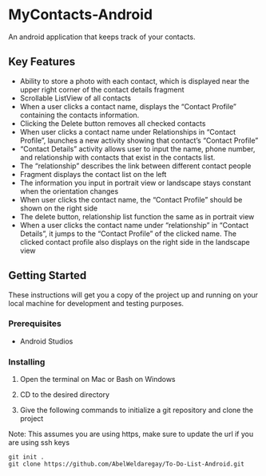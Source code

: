 # 	MyContacts-Android
An android application that keeps track of your contacts.

## Key Features
- Ability to store a photo with each contact, which is displayed near the upper
right corner of the contact details fragment
- Scrollable ListView of all contacts
- When a user clicks a contact name, displays the “Contact Profile” containing the
contacts information.
- Clicking the Delete button removes all checked contacts
- When user clicks a contact name under Relationships in “Contact Profile”,
launches a new activity showing that contact’s “Contact Profile”
- “Contact Details” activity allows user to input the name, phone number, and
relationship with contacts that exist in the contacts list.
- The “relationship” describes the link between different contact people
- Fragment displays the contact list on the left
- The information you input in portrait view or landscape stays
constant when the orientation changes
- When user clicks the contact name, the “Contact Profile” should be shown on the
right side
- The delete button, relationship list function the same as in portrait view
- When a user clicks the contact name under “relationship” in “Contact Details”, it
jumps to the “Contact Profile” of the clicked name. The clicked contact profile
 also displays on the right side in the landscape view

## Getting Started
These instructions will get you a copy of the project up and running on your local machine for development and testing purposes.

### Prerequisites
- Android Studios
### Installing
1. Open the terminal on Mac or Bash on Windows

2. CD to the desired directory

3. Give the following commands to initialize a git repository and clone the project

Note: This assumes you are using https, make sure to update the url if you are using ssh keys
```
git init .
git clone https://github.com/AbelWeldaregay/To-Do-List-Android.git
```
